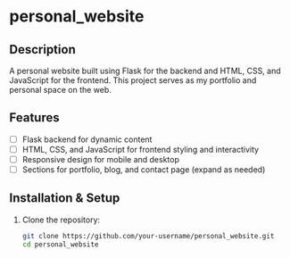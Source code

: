 # personal_website

## Description
A personal website built using Flask for the backend and HTML, CSS, and JavaScript for the frontend. This project serves as my portfolio and personal space on the web.

## Features
- [ ] Flask backend for dynamic content  
- [ ] HTML, CSS, and JavaScript for frontend styling and interactivity  
- [ ] Responsive design for mobile and desktop  
- [ ] Sections for portfolio, blog, and contact page (expand as needed)  

## Installation & Setup
1. Clone the repository:  
   ```bash
   git clone https://github.com/your-username/personal_website.git
   cd personal_website
